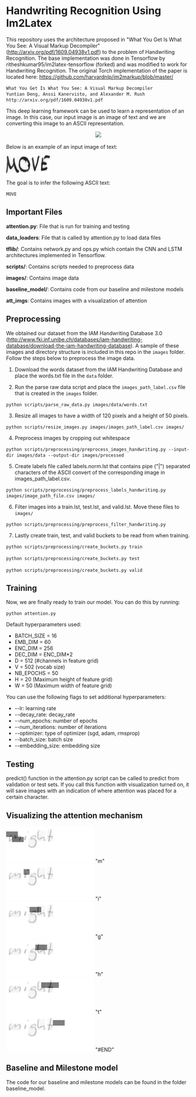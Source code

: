 # Handwriting Recognition Using Im2Latex

This repository uses the architecture proposed in "What You Get Is What You See: A Visual Markup Decompiler" (http://arxiv.org/pdf/1609.04938v1.pdf) to the problem of Handwriting Recognition. The base implementation was done in Tensorflow by ritheshkumar95/im2latex-tensorflow (forked) and was modified to work for Handwriting Recognition. The original Torch implementation of the paper is located here: https://github.com/harvardnlp/im2markup/blob/master/

    What You Get Is What You See: A Visual Markup Decompiler  
    Yuntian Deng, Anssi Kanervisto, and Alexander M. Rush
    http://arxiv.org/pdf/1609.04938v1.pdf

This deep learning framework can be used to learn a representation of an image. In this case, our input image is an image of text and we are converting this image to an ASCII representation.

<p align="center"><img src="http://lstm.seas.harvard.edu/latex/network.png" width="400"></p>

Below is an example of an input image of text:

![alt text](https://raw.githubusercontent.com/nexusapoorvacus/Handwriting-Recognition/master/images/data/a01/a01-000u/a01-000u-00-01.png)

The goal is to infer the following ASCII text:

```
MOVE
```
## Important Files

<b>attention.py</b>: File that is run for training and testing

<b>data_loaders</b>: File that is called by attention.py to load data files

<b>tflib/</b>: Contains network.py and ops.py which contain the CNN and LSTM architectures implemented in Tensorflow.

<b>scripts/</b>: Contains scripts needed to preprocess data

<b>images/</b>: Contains image data

<b>baseline_model/</b>: Contains code from our baseline and milestone models
    
<b>att_imgs</b>: Contains images with a visualization of attention


## Preprocessing

We obtained our dataset from the IAM Handwriting Database 3.0 (http://www.fki.inf.unibe.ch/databases/iam-handwriting-database/download-the-iam-handwriting-database). A sample of these images and directory structure is included in this repo in the ```images``` folder. Follow the steps below to preprocess the image data.

1. Download the words dataset from the IAM Handwriting Database and place the words.txt file in the ```data``` folder.

2. Run the parse raw data script and place the ```images_path_label.csv``` file that is created in the ```images``` folder.

```
python scripts/parse_raw_data.py images/data/words.txt
```

3. Resize all images to have a width of 120 pixels and a height of 50 pixels.

```
python scripts/resize_images.py images/images_path_label.csv images/
```

4. Preprocess images by cropping out whitespace

```
python scripts/preprocessing/preprocess_images_handwriting.py --input-dir images/data --output-dir images/processed
```
5. Create labels file called labels.norm.lst that contains pipe ("|") separated characters of the ASCII convert of the corresponding image in images_path_label.csv.

```
python scripts/preprocessing/preprocess_labels_handwriting.py images/image_path_file.csv images/
```

6. Filter images into a train.lst, test.lst, and valid.lst. Move these files to ```images/```

```
python scripts/preprocessing/preprocess_filter_handwriting.py
```

7. Lastly create train, test, and valid buckets to be read from when training.

```
python scripts/preprocessing/create_buckets.py train

python scripts/preprocessing/create_buckets.py test

python scripts/preprocessing/create_buckets.py valid
```

## Training

Now, we are finally ready to train our model. You can do this by running:

```
python attention.py
```

Default hyperparameters used:
* BATCH_SIZE      = 16
* EMB_DIM         = 60
* ENC_DIM         = 256
* DEC_DIM         = ENC_DIM*2
* D               = 512 (#channels in feature grid)
* V               = 502 (vocab size)
* NB_EPOCHS       = 50
* H               = 20  (Maximum height of feature grid)
* W               = 50  (Maximum width of feature grid)

You can use the following flags to set additional hyperparameters:

* --lr: learning rate
* --decay_rate: decay_rate
* --num_epochs: number of epochs
* --num_iterations: number of iterations
* --optimizer: type of optimizer (sgd, adam, rmsprop)
* --batch_size: batch size
* --embedding_size: embedding size

## Testing

predict() function in the attention.py script can be called to predict from validation or test sets. If you call this function with visualization turned on, it will save images with an indication of where attention was placed for a certain character.

## Visualizing the attention mechanism

![alt text](https://raw.githubusercontent.com/nexusapoorvacus/Handwriting-Recognition/master/att_imgs/image_att1.png)
"m"
![alt text](https://raw.githubusercontent.com/nexusapoorvacus/Handwriting-Recognition/master/att_imgs/image_att2.png)
"i"
![alt text](https://raw.githubusercontent.com/nexusapoorvacus/Handwriting-Recognition/master/att_imgs/image_att3.png)
"g"
![alt text](https://raw.githubusercontent.com/nexusapoorvacus/Handwriting-Recognition/master/att_imgs/image_att4.png)
"h"
![alt text](https://raw.githubusercontent.com/nexusapoorvacus/Handwriting-Recognition/master/att_imgs/image_att5.png)
"t"
![alt text](https://raw.githubusercontent.com/nexusapoorvacus/Handwriting-Recognition/master/att_imgs/image_att6.png)
"#END”
## Baseline and Milestone model

The code for our baseline and milestone models can be found in the folder baseline_model.
